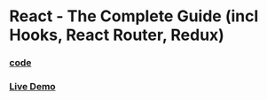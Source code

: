# React - The Complete Guide (incl Hooks, React Router, Redux)

### [code](../../../code/-07-debugging-react-apps/goals-app/)

### [Live Demo](https://abdelrahman-goals-app-v2.netlify.app/)
